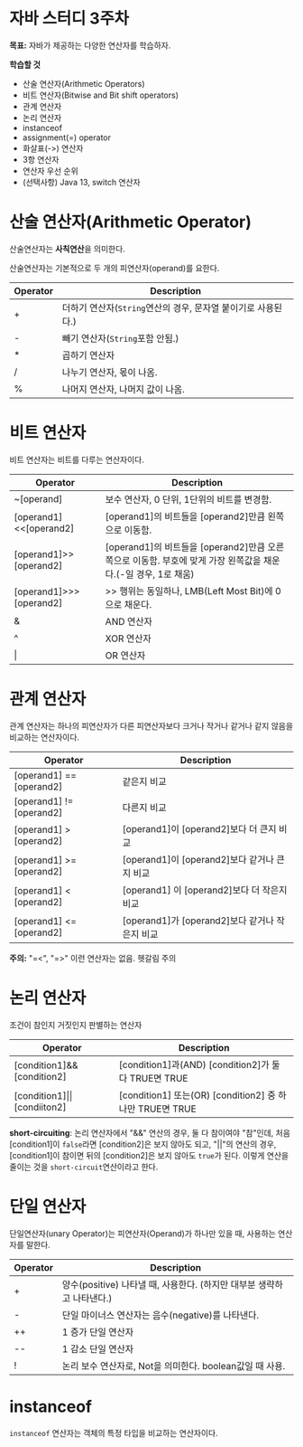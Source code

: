 # 자바 스터디 3주차

**목표:** 자바가 제공하는 다양한 연산자를 학습하자.

**학습할 것**

* 산술 연산자(Arithmetic Operators)
* 비트 연산자(Bitwise and Bit shift operators)
* 관계 연산자
* 논리 연산자
* instanceof
* assignment(=) operator
* 화살표(->) 연산자
* 3항 연산자
* 연산자 우선 순위
* (선택사항) Java 13, switch 연산자

# 산술 연산자(Arithmetic Operator)

 산술연산자는 **사칙연산**을 의미한다.

산술연산자는 기본적으로 두 개의 피연산자(operand)를 요한다. 

| Operator | Description                                                  |
| -------- | ------------------------------------------------------------ |
| +        | 더하기 연산자(`String`연산의 경우, 문자열 붙이기로 사용된다.) |
| -        | 빼기 연산자(`String`포함 안됨.)                              |
| *        | 곱하기 연산자                                                |
| /        | 나누기 연산자, 몫이 나옴.                                    |
| %        | 나머지 연산자, 나머지 값이 나옴.                             |

# 비트 연산자

비트 연산자는 비트를 다루는 연산자이다.

| Operator                | Description                                                  |
| ----------------------- | ------------------------------------------------------------ |
| ~[operand]              | 보수 연산자, 0 단위, 1단위의 비트를 변경함.                  |
| [operand1]<<[operand2]  | [operand1]의 비트들을 [operand2]만큼 왼쪽으로 이동함.        |
| [operand1]>>[operand2]  | [operand1]의 비트들을 [operand2]만큼 오른쪽으로 이동함. 부호에 맞게 가장 왼쪽값을 채운다.(-일 경우, 1로 채움) |
| [operand1]>>>[operand2] | >> 행위는 동일하나, LMB(Left Most Bit)에 0으로 채운다.       |
| &                       | AND 연산자                                                   |
| ^                       | XOR 연산자                                                   |
| \|                      | OR 연산자                                                    |

# 관계 연산자

관계 연산자는 하나의 피연산자가 다른 피연산자보다 크거나 작거나 같거나 같지 않음을 비교하는 연산자이다.

| Operator                 | Description                                    |
| ------------------------ | ---------------------------------------------- |
| [operand1] == [operand2] | 같은지 비교                                    |
| [operand1] != [operand2] | 다른지 비교                                    |
| [operand1] > [operand2]  | [operand1]이 [operand2]보다 더 큰지 비교       |
| [operand1] >= [operand2] | [operand1]이 [operand2]보다 같거나 큰지 비교   |
| [operand1] < [operand2]  | [operand1] 이 [operand2]보다 더 작은지 비교    |
| [operand1] <= [operand2] | [operand1]가 [operand2]보다 같거나 작은지 비교 |

**주의:** "=<", "=>" 이런 연산자는 없음. 헷갈림 주의

# 논리 연산자

조건이 참인지 거짓인지 판별하는 연산자

| Operator                     | Description                                              |
| ---------------------------- | -------------------------------------------------------- |
| [condition1]&&[condition2]   | [condition1]과(AND) [condition2]가 둘 다 TRUE면 TRUE     |
| [condition1]\|\|[condiiton2] | [condition1] 또는(OR) [condition2] 중 하나만 TRUE면 TRUE |

**short-circuiting**: 논리 연산자에서 "&&" 연산의 경우, 둘 다 참이여야 "참"인데, 처음 [condition1]이 `false`라면 [condition2]은 보지 않아도 되고, "||"의 연산의 경우, [condition1]이 참이면 뒤의 [condition2]은 보지 않아도 `true`가 된다. 이렇게 연산을 줄이는 것을 `short-circuit`연산이라고 한다.



# 단일 연산자

단일연산자(unary Operator)는 피연산자(Operand)가 하나만 있을 때, 사용하는 연산자를 말한다.

| Operator | Description                                                  |
| -------- | ------------------------------------------------------------ |
| +        | 양수(positive) 나타낼 때, 사용한다. (하지만 대부분 생략하고 나타낸다.) |
| -        | 단일 마이너스 연산자는 음수(negative)를 나타낸다.            |
| ++       | 1 증가 단일 연산자                                           |
| --       | 1 감소 단일 연산자                                           |
| !        | 논리 보수 연산자로, Not을 의미한다. boolean값일 때 사용.     |

# instanceof

`instanceof` 연산자는 객체의 특정 타입을 비교하는 연산자이다.

